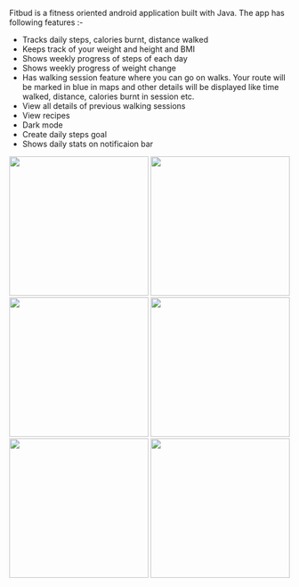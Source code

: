 Fitbud is a fitness oriented android application built with Java. The app has following features :-
- Tracks daily steps, calories burnt, distance walked
- Keeps track of your weight and height and BMI
- Shows weekly progress of steps of each day
- Shows weekly progress of weight change
- Has walking session feature where you can go on walks. Your route will be marked in blue in maps and other details will be displayed like time walked, distance, calories burnt in session etc.
- View all details of previous walking sessions
- View recipes
- Dark mode
- Create daily steps goal
- Shows daily stats on notificaion bar

<p float="left">
  <img src="https://user-images.githubusercontent.com/57085768/219954741-17735b20-8a8a-4e7b-8b7d-d4f6ba8e72a6.jpeg" width=250 padding="10px">
  <img src="https://user-images.githubusercontent.com/57085768/219955300-2c4406ce-30d2-4f3c-8791-2f1e77dfc00c.jpeg" width=250 padding="10px">
  <img src="https://user-images.githubusercontent.com/57085768/219954729-5e708b70-e5ff-4367-bf67-81b9b118a55c.jpeg" width=250 padding="10px">
  <img src="https://user-images.githubusercontent.com/57085768/219954726-df7a0c33-d0d1-4b09-a67d-eee18ecf748a.jpeg" width=250 padding="10px">
  <img src="https://user-images.githubusercontent.com/57085768/219954733-10264e73-d9e5-480a-9e60-e8916fecdec2.jpeg" width=250 padding="10px">
  <img src="https://user-images.githubusercontent.com/57085768/219954739-22881e10-e1d4-45c9-bec5-d0b9008e1f9d.jpeg" width=250 padding="10px">
</p>
